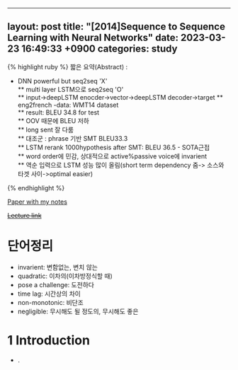  ---
layout: post
title:  "[2014]Sequence to Sequence Learning with Neural Networks"
date:   2023-03-23 16:49:33 +0900
categories: study
---


{% highlight ruby %}
짧은 요약(Abstract) :    
* DNN powerful but seq2seq 'X'  
** multi layer LSTM으로 seq2seq 'O'  
** input->deepLSTM enocder->vector->deepLSTM decoder->target 
** eng2french -data: WMT14 dataset   
** result: BLEU 34.8 for test  
** OOV 때문에 BLEU 저하  
** long sent 잘 다룸  
** 대조군 : phrase 기반 SMT BLEU33.3  
** LSTM rerank 1000hypothesis after SMT: BLEU 36.5 - SOTA근접  
** word order에 민감, 상대적으로 active%passive voice에 invarient  
** 역순 입력으로 LSTM 성능 많이 올림(short term dependency 줌-> 소스와 타겟 사이->optimal easier)  


   
{% endhighlight %}


[Paper with my notes](https://drive.google.com/drive/folders/1aCKj7Q_oCMt4V51PrkqUbX2XBBblW5UC?usp=sharing)  


[~~Lecture link~~]()  


# 단어정리  
* invarient: 변함없는, 변치 않는  
* quadratic: 이차의(이차방정식할 때)  
* pose a challenge: 도전하다  
* time lag: 시간상의 차이  
* non-monotonic: 비단조  
* negligible: 무시해도 될 정도의, 무시해도 좋은   

   

# 1 Introduction  
* .  







